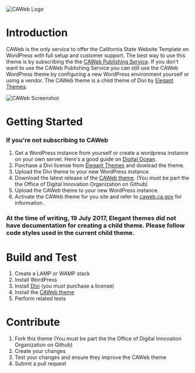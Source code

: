 
![CAWeb Logo](http://blogs.ca.gov/wp-content/blogs.dir/1/files/2016/11/login-logo.png)

# Introduction 
CAWeb is the only service to offer the California State Website Template on WordPress with full setup and customer support. The best way to use this theme is by subscribing the the [CAWeb Publishing Service](https://cdt.ca.gov/services/caweb-publishing/). If you don't want to use the CAWeb Publishing Service you can still use the CAWeb WordPress theme by configuring a new WordPress environment yourself or using a vendor. The CAWeb theme is a child theme of Divi by [Elegant Themes](https://www.elegantthemes.com/gallery/divi/).

![CAWeb Screenshot](https://user-images.githubusercontent.com/13723805/28390282-30ecc610-6c8e-11e7-9e3e-b2fa1036377a.png)

# Getting Started
### If you're not subscribing to CAWeb
1. Get a WordPress instance from yourself or create a wordpress instance on your own server. Here's a good guide on [Digital Ocean](https://www.digitalocean.com/community/tutorials/how-to-install-wordpress-with-lamp-on-ubuntu-16-04).
2. Purchase a Divi license from [Elegant Themes](https://www.elegantthemes.com/join/) and dowload the theme.
3. Upload the Divi theme to your new WordPress instance.
4. Download the latest release of the [CAWeb theme](https;//github.com/Office-of-Digital-Innovation/CAWeb/releases/). (You must be part the the Office of Digital Innovation Organization on Github)
5. Upload the CAWeb theme to your new WordPress instance.
6. Activate the CAWeb theme for you site and refer to [caweb.ca.gov](https://caweb.ca.gov/) for information.

### At the time of writing, 19 July 2017, Elegant themes did not have documentation for creating a child theme. Please follow code styles used in the current child theme. 

# Build and Test
1. Create a LAMP or WAMP stack
2. Install WordPress
3. Install [Divi](https://www.elegantthemes.com/gallery/divi/) (you must purchase a license)
4. Install the [CAWeb theme](https;//github.com/Office-of-Digital-Innovation/CAWeb/releases/)
5. Perform related tests  

# Contribute
1. Fork this theme (You must be part the the Office of Digital Innovation Organization on Github)
2. Create your changes
3. Test your changes and ensure they improve the CAWeb theme
4. Submit a pull request